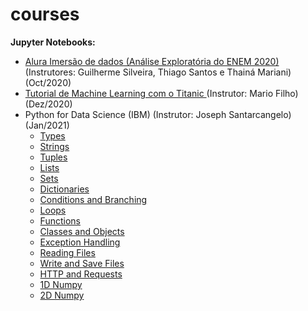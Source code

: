 # courses

**Jupyter Notebooks:**
* [Alura Imersão de dados (Análise Exploratória do ENEM 2020)](https://bit.ly/2IPCAh6) (Instrutores: Guilherme Silveira, Thiago Santos e Thainá Mariani) (Oct/2020)
* [Tutorial de Machine Learning com o Titanic ](https://github.com/sergiodealencar/courses/blob/main/material/tutorial_titanic_mario_filho.ipynb) (Instrutor: Mario Filho) (Dez/2020)
* Python for Data Science (IBM) (Instrutor: Joseph Santarcangelo) (Jan/2021)
  - [Types](https://github.com/sergiodealencar/courses/blob/main/material/PY0101EN-1-1-Types.ipynb)
  - [Strings](https://github.com/sergiodealencar/courses/blob/main/material/PY0101EN-1-2-Strings.ipynb)
  - [Tuples](https://github.com/sergiodealencar/courses/blob/main/material/PY0101EN-2-1-Tuples.ipynb)
  - [Lists](https://github.com/sergiodealencar/courses/blob/main/material/PY0101EN-2-2-Lists.ipynb)
  - [Sets](https://github.com/sergiodealencar/courses/blob/main/material/PY0101EN-2-3-Sets.ipynb)
  - [Dictionaries](https://github.com/sergiodealencar/courses/blob/main/material/PY0101EN-2-4-Dictionaries.ipynb)
  - [Conditions and Branching](https://github.com/sergiodealencar/courses/blob/main/material/PY0101EN-3-1-Conditions.ipynb)
  - [Loops](https://github.com/sergiodealencar/courses/blob/main/material/PY0101EN-3-2-Loops.ipynb)
  - [Functions](https://github.com/sergiodealencar/courses/blob/main/material/PY0101EN-3-3-Functions.ipynb)
  - [Classes and Objects](https://github.com/sergiodealencar/courses/blob/main/material/PY0101EN-3-4-Classes.ipynb)
  - [Exception Handling](https://github.com/sergiodealencar/courses/blob/main/material/PY0101EN-3-1.2ExcecptionHandling.ipynb)
  - [Reading Files](https://github.com/sergiodealencar/courses/blob/main/material/PY0101EN-4-1-ReadFile.ipynb)
  - [Write and Save Files](https://github.com/sergiodealencar/courses/blob/main/material/PY0101EN-4-2-WriteFile.ipynb)
  - [HTTP and Requests](https://github.com/sergiodealencar/courses/blob/main/material/PY0101EN-5.3_Requests_HTTP.ipynb)
  - [1D Numpy](https://github.com/sergiodealencar/courses/blob/main/material/material/PY0101EN-5-1-Numpy1D.ipynb)
  - [2D Numpy](https://github.com/sergiodealencar/courses/blob/main/material/PY0101EN-5-2-Numpy2D.ipynb)
